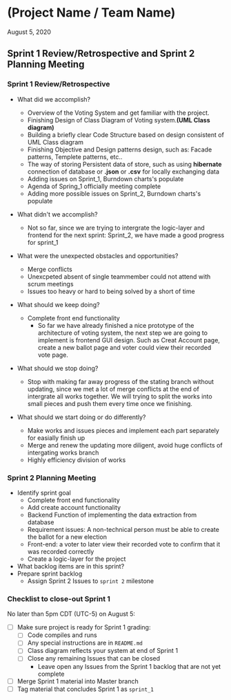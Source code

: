 #   (Project Name / Team Name)

August 5, 2020

## Sprint 1 Review/Retrospective and Sprint 2 Planning Meeting

### Sprint 1 Review/Retrospective

-   What did we accomplish?
    -   Overview of the Voting System and get familiar with the project.
    -   Finishing Design of Class Diagram of Voting system.**(UML Class diagram)**
    -   Building a briefly clear Code Structure based on design consistent of UML Class diagram
    -   Finishing Objective and Design patterns design, such as: Facade patterns, Templete patterns, etc..
    -   The way of storing Persistent data of store, such as using **hibernate** connection of database or **.json** or **.csv** for locally exchanging data
    -   Adding issues on Sprint_1, Burndown charts's populate
    -   Agenda of Spring_1 officially meeting complete
    -   Adding more possible issues on Sprint_2, Burndown charts's populate

-   What didn't we accomplish?
    -   Not so far, since we are trying to intergrate the logic-layer and frontend for the next sprint: Sprint_2, we have made a good progress for sprint_1

-   What were the unexpected obstacles and opportunities?
    -   Merge conflicts
    -   Unexcpeted absent of single teammember could not attend with scrum meetings
    -   Issues too heavy or hard to being solved by a short of time

-   What should we keep doing?
    -   Complete front end functionality
        -   So far we have already finished a nice prototype of the architecture of voting system, the next step we are going to implement is frontend GUI design. Such as Creat Account page, create a new ballot page and voter could view their recorded vote page.

-   What should we stop doing?
    -   Stop with making far away progress of the stating branch without updating, since we met a lot of merge conflicts at the end of intergrate all works together. We will trying to split the works into small pieces and push them every time once we finishing.

-   What should we start doing or do differently?
    -   Make works and issues pieces and implement each part separately for easially finish up
    -   Merge and renew the updating more diligent, avoid huge conflicts of intergating works branch
    -   Highly efficiency division of works


### Sprint 2 Planning Meeting

-   Identify sprint goal
    -   Complete front end functionality
    -   Add create account functionality
    -   Backend Function of implementing the data extraction from database
    -   Requirement issues: A non-technical person must be able to create the ballot for a new election
    -   Front-end: a voter to later view their recorded vote to confirm that it was recorded correctly
    -   Create a logic-layer for the project
-   What backlog items are in this sprint?
-   Prepare sprint backlog
    -   Assign Sprint 2 Issues to `sprint 2` milestone

### Checklist to close-out Sprint 1

No later than 5pm CDT (UTC-5) on August 5:

-   [ ] Make sure project is ready for Sprint 1 grading:
    -   [ ] Code compiles and runs
    -   [ ] Any special instructions are in `README.md`
    -   [ ] Class diagram reflects your system at end of Sprint 1
    -   [ ] Close any remaining Issues that can be closed
        -   Leave open any Issues from the Sprint 1 backlog that
            are not yet complete
-   [ ] Merge Sprint 1 material into Master branch
-   [ ] Tag material that concludes Sprint 1 as `sprint_1`
